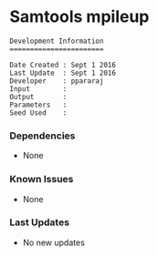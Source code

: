 # Samtools mpileup

```
Development Information
=======================

Date Created : Sept 1 2016
Last Update  : Sept 1 2016
Developer    : ppararaj
Input        : 
Output       : 
Parameters   : 
Seed Used    : 
```

### Dependencies

- None

### Known Issues

- None

### Last Updates

- No new updates
